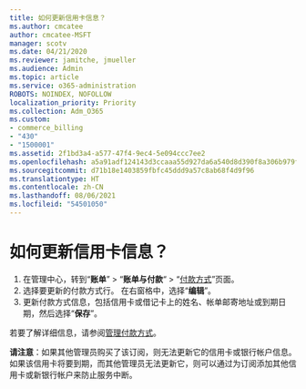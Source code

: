 ```yaml
---
title: 如何更新信用卡信息？
ms.author: cmcatee
author: cmcatee-MSFT
manager: scotv
ms.date: 04/21/2020
ms.reviewer: jamitche, jmueller
ms.audience: Admin
ms.topic: article
ms.service: o365-administration
ROBOTS: NOINDEX, NOFOLLOW
localization_priority: Priority
ms.collection: Adm_O365
ms.custom:
- commerce_billing
- "430"
- "1500001"
ms.assetid: 2f1bd3a4-a577-47f4-9ec4-5e094ccc7ee2
ms.openlocfilehash: a5a91adf124143d3ccaaa55d927da6a540d8d390f8a306b979f05b4eb279ffc2
ms.sourcegitcommit: d71b18e1403859fbfc45ddd9a57c8ab68f4d9f96
ms.translationtype: HT
ms.contentlocale: zh-CN
ms.lasthandoff: 08/06/2021
ms.locfileid: "54501050"
---
```

# <a name="how-do-i-update-my-credit-card-information"></a>如何更新信用卡信息？

1. 在管理中心，转到“**账单**” > “**账单与付款**“ > “[付款方式](https://go.microsoft.com/fwlink/p/?linkid=2018806)”页面。
2. 选择要更新的付款方式行。 在右窗格中，选择“**编辑**”。
3. 更新付款方式信息，包括信用卡或借记卡上的姓名、帐单邮寄地址或到期日期，然后选择“**保存**”。

若要了解详细信息，请参阅[管理付款方式](/microsoft-365/commerce/billing-and-payments/manage-payment-methods)。

**请注意**：如果其他管理员购买了该订阅，则无法更新它的信用卡或银行帐户信息。如果该信用卡将要到期，而其他管理员无法更新它，则可以通过为订阅添加其他信用卡或新银行帐户来防止服务中断。